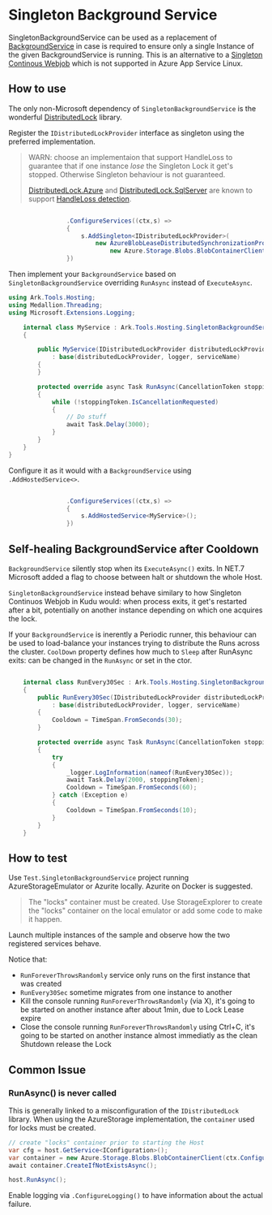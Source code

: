 # Singleton Background Service

SingletonBackgroundService can be used as a replacement of [BackgroundService](https://learn.microsoft.com/en-us/aspnet/core/fundamentals/host/hosted-services?view=aspnetcore-6.0&tabs=visual-studio#backgroundservice-base-class) 
in case is required to ensure only a single Instance of the given BackgroundService is running.
This is an alternative to a [Singleton Continous Webjob](https://github.com/projectkudu/kudu/wiki/WebJobs#settingsjob-reference) which is not supported in Azure App Service Linux.

## How to use

The only non-Microsoft dependency of `SingletonBackgroundService` is the wonderful [DistributedLock](https://github.com/madelson/DistributedLock#readme) library.

Register the `IDistributedLockProvider` interface as singleton using the preferred implementation.

> WARN: choose an implementaion that support HandleLoss to guarantee that if one instance _lose_ the Singleton Lock it get's stopped. Otherwise Singleton behaviour is not guaranteed.
> 
> [DistributedLock.Azure](https://github.com/madelson/DistributedLock/blob/master/docs/DistributedLock.Azure.md) and [DistributedLock.SqlServer](https://github.com/madelson/DistributedLock/blob/master/docs/DistributedLock.SqlServer.md) are known to support [HandleLoss detection](https://github.com/madelson/DistributedLock/blob/master/docs/Other%20topics.md#detecting-handle-loss).

```cs

                .ConfigureServices((ctx,s) =>
                {
                    s.AddSingleton<IDistributedLockProvider>(
                        new AzureBlobLeaseDistributedSynchronizationProvider(
                            new Azure.Storage.Blobs.BlobContainerClient(ctx.Configuration["ConnectionStrings:Storage"],"locks")));
                })
```

Then implement your `BackgroundService` based on `SingletonBackgroundService` overriding `RunAsync` instead of `ExecuteAsync`.

```cs
using Ark.Tools.Hosting;
using Medallion.Threading;
using Microsoft.Extensions.Logging;

    internal class MyService : Ark.Tools.Hosting.SingletonBackgroundService
    {

        public MyService(IDistributedLockProvider distributedLockProvider, ILogger<MyService> logger, string? serviceName = null)
            : base(distributedLockProvider, logger, serviceName)
        {
        }

        protected override async Task RunAsync(CancellationToken stoppingToken)
        {
            while (!stoppingToken.IsCancellationRequested)
            {
                // Do stuff
                await Task.Delay(3000);
            }
        }
    }
}

```

Configure it as it would with a `BackgroundService` using `.AddHostedService<>`.

```cs

                .ConfigureServices((ctx,s) =>
                {
                    s.AddHostedService<MyService>();
                })

```

## Self-healing BackgroundService after Cooldown

`BackgroundService` silently stop when its `ExecuteAsync()` exits. In NET.7 Microsoft added a flag to choose between halt or shutdown the whole Host.

`SingletonBackgroundService` instead behave similary to how Singleton Continuos Webjob in Kudu would: when process exits, it get's restarted after a bit, 
potentially on another instance depending on which one acquires the lock.

If your `BackgroundService` is inerently a Periodic runner, this behaviour can be used to load-balance your instances trying to distribute the Runs across the cluster.
`CoolDown` property defines how much to `Sleep` after RunAsync exits: can be changed in the `RunAsync` or set in the ctor.

```cs

    internal class RunEvery30Sec : Ark.Tools.Hosting.SingletonBackgroundService
    {
        public RunEvery30Sec(IDistributedLockProvider distributedLockProvider, ILogger<RunEvery30Sec> logger, string? serviceName = null) 
            : base(distributedLockProvider, logger, serviceName)
        {
            Cooldown = TimeSpan.FromSeconds(30);
        }

        protected override async Task RunAsync(CancellationToken stoppingToken)
        {
            try
            {                
                _logger.LogInformation(nameof(RunEvery30Sec));
                await Task.Delay(2000, stoppingToken);
                Cooldown = TimeSpan.FromSeconds(60);
            } catch (Exception e)
            {
                Cooldown = TimeSpan.FromSeconds(10);
            }
        }
    }

```

## How to test

Use `Test.SingletonBackgroundService` project running AzureStorageEmulator or Azurite locally. Azurite on Docker is suggested.

> The "locks" container must be created. Use StorageExplorer to create the "locks" container on the local emulator or add some code to make it happen.

Launch multiple instances of the sample and observe how the two registered services behave.

Notice that:
- `RunForeverThrowsRandomly` service only runs on the first instance that was created
- `RunEvery30Sec` sometime migrates from one instance to another
- Kill the console running `RunForeverThrowsRandomly` (via X), it's going to be started on another instance after about 1min, due to Lock Lease expire
- Close the console running `RunForeverThrowsRandomly` using Ctrl+C, it's going to be started on another instance almost immediatly as the clean Shutdown release the Lock

## Common Issue

### RunAsync() is never called

This is generally linked to a misconfiguration of the `IDistributedLock` library.
When using the AzureStorage implementation, the `container` used for locks must be created. 

```cs
// create "locks" container prior to starting the Host
var cfg = host.GetService<IConfiguration>();
var container = new Azure.Storage.Blobs.BlobContainerClient(ctx.Configuration["ConnectionStrings:Storage"],"locks");
await container.CreateIfNotExistsAsync();

host.RunAsync();

```

Enable logging via `.ConfigureLogging()` to have information about the actual failure.

